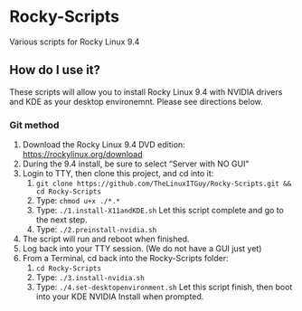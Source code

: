 # Rocky-Scripts
Various scripts for Rocky Linux 9.4

## How do I use it?
These scripts will allow you to install Rocky Linux 9.4 with NVIDIA drivers and KDE as your desktop environemnt. Please see directions below.
### Git method
1. Download the Rocky Linux 9.4 DVD edition: https://rockylinux.org/download
2. During the 9.4 install, be sure to select “Server with NO GUI"
3. Login to TTY, then clone this project, and cd into it: 
    1. `git clone https://github.com/TheLinuxITGuy/Rocky-Scripts.git && cd Rocky-Scripts`
    2. Type: `chmod u+x ./*.*`
    3. Type: `./1.install-X11andKDE.sh` Let this script complete and go to the next step.
    4. Type: `./2.preinstall-nvidia.sh`
4. The script will run and reboot when finished.
5. Log back into your TTY session. (We do not have a GUI just yet)
6. From a Terminal, cd back into the Rocky-Scripts folder: 
    1. `cd Rocky-Scripts`
    2. Type: `./3.install-nvidia.sh`
    3. Type: `./4.set-desktopenvironment.sh` Let this script finish, then boot into your KDE NVIDIA Install when prompted.
